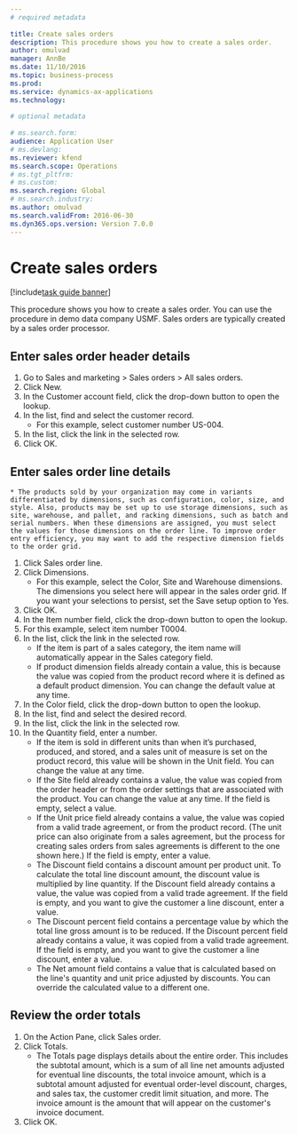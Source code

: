 ```yaml
--- 
# required metadata 
 
title: Create sales orders
description: This procedure shows you how to create a sales order. 
author: omulvad
manager: AnnBe 
ms.date: 11/10/2016
ms.topic: business-process 
ms.prod:  
ms.service: dynamics-ax-applications 
ms.technology:  
 
# optional metadata 
 
# ms.search.form:   
audience: Application User 
# ms.devlang:  
ms.reviewer: kfend
ms.search.scope: Operations 
# ms.tgt_pltfrm:  
# ms.custom:  
ms.search.region: Global
# ms.search.industry: 
ms.author: omulvad
ms.search.validFrom: 2016-06-30 
ms.dyn365.ops.version: Version 7.0.0 
---
```

# Create sales orders

[!include[task guide banner](../../includes/task-guide-banner.md)]

This procedure shows you how to create a sales order. You can use the procedure in demo data company USMF. Sales orders are typically created by a sales order processor. 



## Enter sales order header details
1. Go to Sales and marketing > Sales orders > All sales orders.
2. Click New.
3. In the Customer account field, click the drop-down button to open the lookup.
4. In the list, find and select the customer record.
    * For this example, select customer number US-004.  
5. In the list, click the link in the selected row.
6. Click OK.

## Enter sales order line details
    * The products sold by your organization may come in variants differentiated by dimensions, such as configuration, color, size, and style. Also, products may be set up to use storage dimensions, such as site, warehouse, and pallet, and racking dimensions, such as batch and serial numbers. When these dimensions are assigned, you must select the values for those dimensions on the order line. To improve order entry efficiency, you may want to add the respective dimension fields to the order grid.  
1. Click Sales order line.
2. Click Dimensions.
    * For this example, select the Color, Site and Warehouse dimensions. The dimensions you select here will appear in the sales order grid. If you want your selections to persist, set the Save setup option to Yes.   
3. Click OK.
4. In the Item number field, click the drop-down button to open the lookup.
5. For this example, select item number T0004.
6. In the list, click the link in the selected row.
    * If the item is part of a sales category, the item name will automatically appear in the Sales category field.  
    * If product dimension fields already contain a value, this is because the value was copied from the product record where it is defined as a default product dimension. You can change the default value at any time.   
7. In the Color field, click the drop-down button to open the lookup.
8. In the list, find and select the desired record.
9. In the list, click the link in the selected row.
10. In the Quantity field, enter a number.
    * If the item is sold in different units than when it’s purchased, produced, and stored, and a sales unit of measure is set on the product record, this value will be shown in the Unit field. You can change the value at any time.   
    * If the Site field already contains a value, the value was copied from the order header or from the order settings that are associated with the product. You can change the value at any time. If the field is empty, select a value.   
    * If the Unit price field already contains a value, the value was copied from a valid trade agreement, or from the product record. (The unit price can also originate from a sales agreement, but the process for creating sales orders from sales agreements is different to the one shown here.) If the field is empty, enter a value.   
    * The Discount field contains a discount amount per product unit. To calculate the total line discount amount, the discount value is multiplied by line quantity.    If the Discount field already contains a value, the value was copied from a valid trade agreement. If the field is empty, and you want to give the customer a line discount, enter a value.  
    * The Discount percent field contains a percentage value by which the total line gross amount is to be reduced.  If the Discount percent field already contains a value, it was copied from a valid trade agreement. If the field is empty, and you want to give the customer a line discount, enter a value.  
    * The Net amount field contains a value that is calculated based on the line's quantity and unit price adjusted by discounts.  You can override the calculated value to a different one.  

## Review the order totals
1. On the Action Pane, click Sales order.
2. Click Totals.
    * The Totals page displays details about the entire order. This includes the subtotal amount, which is a sum of all line net amounts adjusted for eventual line discounts, the total invoice amount, which is a subtotal amount adjusted for eventual order-level discount, charges, and sales tax, the customer credit limit situation, and more.  The invoice amount is the amount that will appear on the customer's invoice document.  
3. Click OK.

